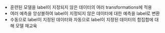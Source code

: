 - 훈련된 모델을 label이 지정되지 않은 데이터의 여러 transformations에 적용
- 여러 예측을 앙상블하여 label이 지정되지 않은 데이터에 대한 예측을 label로 변환
- 수동으로 label이 지정된 데이터와 자동으로 label이 지정된 데이터의 합집합에 대해 모델 재교육